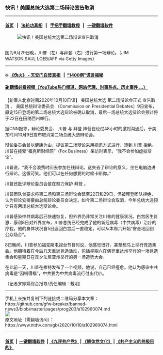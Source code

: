 ### 快讯！美国总统大选第二场辩论宣告取消
------------------------

#### [首页](https://github.com/gfw-breaker/banned-news3/blob/master/README.md) &nbsp;&nbsp;|&nbsp;&nbsp; [法轮功真相](https://github.com/begood0513/basic/blob/master/README.md)  &nbsp;&nbsp;|&nbsp;&nbsp; [手把手翻墙教程](https://github.com/gfw-breaker/guides/wiki)  &nbsp;&nbsp;|&nbsp;&nbsp; [一键翻墙软件](https://github.com/gfw-breaker/nogfw/blob/master/README.md)  



<div><div class="featured_image">
 <figure>
  <img alt="快讯！美国总统大选第二场辩论宣告取消" src="https://i.ntdtv.com/assets/uploads/2020/10/GettyImages-1228795132-2-800x450.jpg"/>
 </figure><br/>
 <span class="caption">
  图为9月29日晚，川普（左）与拜登（右）进行第一场辩论。（JIM WATSON,SAUL LOEB/AFP via Getty Images）
 </span>
</div>
</div><hr/>

#### 💥 [《伪火》 - 天安门自焚真相 ](http://158.247.195.190:10000/videos/blog/weihuo.html)&nbsp; |&nbsp; [“1400例”谎言揭秘  ](http://158.247.195.190:10000/videos/blog/jiexi1400.html)

#### [ 🎬  翻墙必看视频（YouTube热门频道、网站代理、时事热点、历史事件 ...）](https://github.com/gfw-breaker/links/blob/master/banned.md)

<div><div class="post_content" itemprop="articleBody">
 <p>
  【新唐人北京时间2020年10月10日讯】
  <ok href="https://www.ntdtv.com/gb/美国总统大选.htm">
   美国总统大选
  </ok>
  第二场辩论会正式
  <ok href="https://www.ntdtv.com/gb/宣告取消.htm">
   宣告取消
  </ok>
  。
  <ok href="https://www.ntdtv.com/gb/美国总统辩论委员会.htm">
   美国总统辩论委员会
  </ok>
  （Commission on Presidential Debates）9日宣布，原定15日登场的第二场总统大选辩论被确认取消，最后一场总统大选辩论会预计将于22日在田纳西州举行。
 </p>
 <p>
  据CNN报导，辩论委员会、
  <ok href="https://www.ntdtv.com/gb/川普.htm">
   川普
  </ok>
  与
  <ok href="https://www.ntdtv.com/gb/拜登.htm">
   拜登
  </ok>
  阵营在经过48小时的激烈沟通后，于美东时间10月9日宣布取消第二场总统大选辩论会。
 </p>
 <p>
  辩论委员会曾以健康为由，提议第二场辩论采用视讯方式进行，遭到
  <ok href="https://www.ntdtv.com/gb/川普.htm">
   川普
  </ok>
  拒绝。川普在接受“福克斯财经网”（Fox Business）采访时表示，“我不会参加虚拟辩论”。
 </p>
 <p>
  川普说，“我不会浪费时间去参加在线辩论。这失去了辩论的意义，坐在电脑边进行辩论，这很可笑。他们可以在任何想要的时候卡断你。”
 </p>
 <p>
  川普还批评辩论委员会是在努力保护
  <ok href="https://www.ntdtv.com/gb/拜登.htm">
   拜登
  </ok>
  。
 </p>
 <p>
  川普团队曾要求将第二场和第三场辩论会延至22日和29日，但被拜登团队拒绝，认为辩论安排要由总统辩论委员会决定。如今第二场辩论会取消，今年总统大选预计只有两场总统大选辩论会。
 </p>
 <p>
  川普感染中共病毒后已快速恢复，但外界仍非常关注川普的健康状况。白宫医生肖恩．康利8日对外界宣布，川普总统已经完成了他的新冠病毒（中共病毒）治疗的疗程，他的身体状况自5日返回白宫后一直稳定，可以从本周六开始“安全地回到公众场合”。
 </p>
 <p>
  8日晚间，川普参加福克斯电视台节目时说，他感觉很好，甚至想马上举行竞选集会。他期待着在今后几天重返竞选活动，包括星期六在佛罗里达州举行的一场竞选集会和星期日在宾夕法尼亚州举行的另一场造势大会。
 </p>
 <p>
  在此前一天，川普在推特发布了一个视频，他说，自己已经痊愈。他认为感染中共病毒是“因祸得福”，中共要为中共病毒流行付出代价。
 </p>
 <p>
  （记者罗婷婷综合报导/责任编辑：戴明）
 </p>
 <div class="single_ad">
 </div>
</div>
</div>
<hr/>
手机上长按并复制下列链接或二维码分享本文章：<br/>
https://github.com/gfw-breaker/banned-news3/blob/master/pages/prog203/a102960074.md <br/>
<a href='https://github.com/gfw-breaker/banned-news3/blob/master/pages/prog203/a102960074.md'><img src='https://github.com/gfw-breaker/banned-news3/blob/master/pages/prog203/a102960074.md.png'/></a> <br/>
原文地址（需翻墙访问）：https://www.ntdtv.com/gb/2020/10/10/a102960074.html


------------------------
#### [首页](https://github.com/gfw-breaker/banned-news3/blob/master/README.md) &nbsp;|&nbsp; [一键翻墙软件](https://github.com/gfw-breaker/nogfw/blob/master/README.md) &nbsp;| [《九评共产党》](https://github.com/gfw-breaker/9ping.md/blob/master/README.md#九评之一评共产党是什么) | [《解体党文化》](https://github.com/gfw-breaker/jtdwh.md/blob/master/README.md) | [《共产主义的终极目的》](https://github.com/gfw-breaker/gczydzjmd.md/blob/master/README.md)


<img src='http://gfw-breaker.win/banned-news3/pages/prog203/a102960074.md' width='0px' height='0px'/>